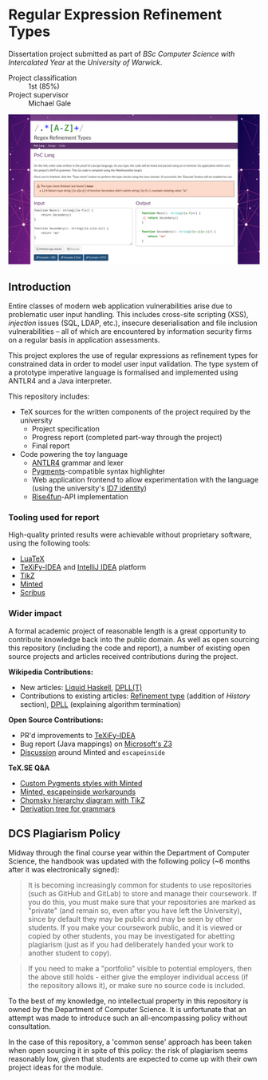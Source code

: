 # Regular Expression Refinement Types

Dissertation project submitted as part of _BSc Computer Science with Intercalated Year_ at the _University of Warwick_.

<dl>
  <dt>Project classification</dt><dd>1st (85%)</dd>
  <dt>Project supervisor</dt><dd>Michael Gale</dd>
</dl>

![README screenshot of web interface](readme_image.png)

## Introduction

Entire classes of modern web application vulnerabilities arise due to problematic user input handling. This includes cross-site scripting (XSS), _injection_ issues (SQL, LDAP, etc.), insecure deserialisation and file inclusion vulnerabilities – all of which are encountered by information security firms on a regular basis in application assessments.

This project explores the use of regular expressions as refinement types for constrained data in order to model user input validation. The type system of a prototype imperative language is formalised and implemented using ANTLR4 and a Java interpreter.

This repository includes:

* TeX sources for the written components of the project required by the university
  * Project specification
  * Progress report (completed part-way through the project)
  * Final report
* Code powering the toy language
  * [ANTLR4](https://www.antlr.org/) grammar and lexer
  * [Pygments](http://pygments.org/)-compatible syntax highlighter
  * Web application frontend to allow experimentation with the language (using the university's [ID7 identity](https://id7.warwick.ac.uk/))
  * [Rise4fun](https://rise4fun.com/)-API implementation
  
### Tooling used for report

High-quality printed results were achievable without proprietary software, using the following tools:

* [LuaTeX](http://www.luatex.org/)
* [TeXiFy-IDEA](https://github.com/Hannah-Sten/TeXiFy-IDEA) and [IntelliJ IDEA](https://www.jetbrains.com/idea/) platform
* [TikZ](https://ctan.org/pkg/pgf)
* [Minted](https://ctan.org/pkg/minted)
* [Scribus](https://www.scribus.net/)

### Wider impact

A formal academic project of reasonable length is a great opportunity to contribute knowledge back into the public domain. As well as open sourcing this repository (including the code and report), a number of existing open source projects and articles received contributions during the project.

**Wikipedia Contributions:**

* New articles: [Liquid Haskell](https://en.wikipedia.org/wiki/Liquid_Haskell), [DPLL(T)](https://en.wikipedia.org/wiki/DPLL(T))
* Contributions to existing articles: [Refinement type](https://en.wikipedia.org/wiki/Refinement_type) (addition of _History_ section), [DPLL](https://en.wikipedia.org/wiki/DPLL_algorithm#The_algorithm) (explaining algorithm termination)

**Open Source Contributions:**

* PR'd improvements to [TeXiFy-IDEA](https://github.com/Hannah-Sten/TeXiFy-IDEA/pulls?utf8=%E2%9C%93&q=is%3Apr+author%3Alol768)
* Bug report (Java mappings) on [Microsoft's Z3](https://github.com/Z3Prover/z3/issues/1944)
* [Discussion](https://github.com/gpoore/minted/issues/230) around Minted and `escapeinside`

**TeX.SE Q&A**

* [Custom Pygments styles with Minted](https://tex.stackexchange.com/questions/482623/custom-pygments-styles-in-minted-not-taking-effect)
* [Minted, escapeinside workarounds](https://tex.stackexchange.com/questions/483681/hide-minted-output-completely-without-taking-up-space)
* [Chomsky hierarchy diagram with TikZ](https://tex.stackexchange.com/questions/484541/nested-ellipses-in-tikzpicture-chomsky-hierarchy)
* [Derivation tree for grammars](https://tex.stackexchange.com/questions/484679/derivation-tree-not-rendering)

DCS Plagiarism Policy
---------------------

Midway through the final course year within the Department of Computer Science, the handbook was updated with the following policy (~6 months after it was electronically signed):

> It is becoming increasingly common for students to use repositories (such as GitHub and GitLab) to store and manage their coursework. If you do this, you must make sure that your repositories are marked as "private" (and remain so, even after you have left the University), since by default they may be public and may be seen by other students. If you make your coursework public, and it is viewed or copied by other students, you may be investigated for abetting plagiarism (just as if you had deliberately handed your work to another student to copy).

> If you need to make a "portfolio" visible to potential employers, then the above still holds - either give the employer individual access (if the repository allows it), or make sure no source code is included.

To the best of my knowledge, no intellectual property in this repository is owned by the Department of Computer Science. It is unfortunate that an attempt was made to introduce such an all-encompassing policy without consultation.

In the case of this repository, a 'common sense' approach has been taken when open sourcing it in spite of this policy: the risk of plagiarism seems reasonably low, given that students are expected to come up with their own project ideas for the module. 
